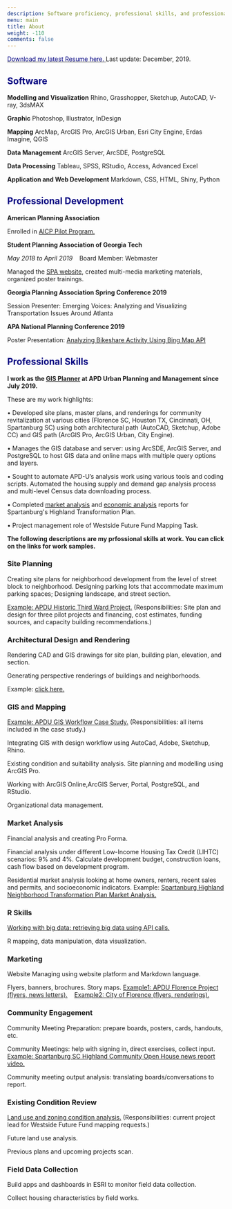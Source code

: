 ```yaml
---
description: Software proficiency, professional skills, and professional development.
menu: main
title: About
weight: -110
comments: false
---
```


<a href="/images/Meng_Gao_Resume_Dec2019.pdf" target="_blank"><span style="color:navy">Download my latest Resume here.</span> </a> Last update: December, 2019.


## <span style="color:navy">Software</span>

**Modelling and Visualization** Rhino, Grasshopper, Sketchup, AutoCAD, V-ray, 3dsMAX

**Graphic** Photoshop, Illustrator, InDesign

**Mapping** ArcMap, ArcGIS Pro,  ArcGIS Urban, Esri City Engine,  Erdas Imagine, QGIS

**Data Management** ArcGIS Server, ArcSDE, PostgreSQL

**Data Processing** Tableau, SPSS, RStudio, Access, Advanced Excel

**Application and Web Development** Markdown, CSS, HTML, Shiny, Python


## <span style="color:navy">Professional Development</span>


**American Planning Association** 

Enrolled in [AICP Pilot Program.](https://www.planning.org/aicp/candidate/)

**Student Planning Association of Georgia Tech** 

*May 2018 to April 2019*&nbsp;&nbsp;&nbsp; Board Member: Webmaster 

Managed the [SPA website](www.georgiatechspa.com), created multi-media marketing materials, organized poster trainings.

**Georgia Planning Association Spring Conference 2019** 

Session Presenter: Emerging Voices: Analyzing and Visualizing Transportation Issues Around Atlanta

**APA National Planning Conference 2019**


Poster Presentation: [Analyzing Bikeshare Activity Using Bing Map API](/doc/analyzing-bikeshare-activity-using-r-and-bing-api/)






## <span style="color:navy">Professional Skills</span>


**I work as the [GIS Planner](https://apdurban.com/about/people/meng-gao/) at APD Urban Planning and Management since July 2019.**

These are my work highlights: 







• Developed site plans, master plans, and renderings  for community revitalization at various cities (Florence SC, Houston TX, Cincinnati, OH, Spartanburg SC) using both architectural path (AutoCAD, Sketchup, Adobe CC) and GIS path (ArcGIS Pro, ArcGIS Urban, City Engine).

• Manages the GIS database and server: using ArcSDE, ArcGIS Server, and PostgreSQL to host GIS data and online maps with multiple query options and layers.

• Sought to automate APD-U’s analysis work using various tools and coding scripts. Automated the housing supply and demand gap analysis process and multi-level Census data downloading process.

• Completed [market analysis](https://highlandtransformationplan.files.wordpress.com/2019/09/9.17.19-steering-committee-meeting_sml.pdf#page=22")  and [economic analysis](https://highlandtransformationplan.files.wordpress.com/2019/12/11.5.19-steering-committee-mtg4.pdf#page=16") reports for Spartanburg's Highland Transformation Plan.

• Project management role of Westside Future Fund Mapping Task.

**The following descriptions are my prfossional skills at work. You can click on the links for work samples.**

### Site Planning 

Creating site plans for neighborhood development from the level of street block to neighborhood.
Designing parking lots that accommodate maximum parking spaces; Designing landscape, and street section.

[Example: APDU Historic Third Ward Project.](https://apdurban.com/projects/historic-third-ward-real-estate-advisory-services/)
(Responsibilities: Site plan and design for three pilot projects and financing, cost estimates, funding sources, and capacity building recommendations.)

### Architectural Design and Rendering 

Rendering CAD and GIS drawings for site plan, building plan,  elevation, and section.

Generating perspective renderings of buildings and neighborhoods.

Example: [click here.](https://apdurban.com/projects/historic-third-ward-real-estate-advisory-services/)



### GIS and Mapping

[Example: APDU GIS Workflow Case Study.](https://apdurban.com/projects/how-gis-supports-neighborhood-planning/)
(Responsibilities: all items included in the case study.)

Integrating GIS with design workflow using AutoCad, Adobe, Sketchup, Rhino.

Existing condition and suitability analysis. Site planning and modelling using ArcGIS Pro.

Working with ArcGIS Online,ArcGIS Server, Portal, PostgreSQL, and RStudio.

Organizational data management.


### Market Analysis

Financial analysis and  creating Pro Forma.

Financial analysis under different Low-Income Housing Tax Credit (LIHTC) scenarios:  9% and 4%.
Calculate development budget, construction loans, cash flow based on development program.

Residential market analysis looking at home owners, renters, recent sales and permits, and socioeconomic indicators. Example: [Spartanburg Highland Neighborhood Transformation Plan Market Analysis.](https://highlandtransformationplan.files.wordpress.com/2019/09/9.17.19-steering-committee-meeting_sml.pdf#page=22")

### R Skills

[Working with big data: retrieving big data using API calls.](/doc/analyzing-bikeshare-activity-using-r-and-bing-api/) 

R mapping, data manipulation, data visualization.

### Marketing

Website Managing using website platform and Markdown language.

Flyers, banners, brochures. Story maps. [Example1: APDU Florence Project (flyers, news letters).](https://apdurban.com/projects/city-of-florence-marketing-and-branding-strategy/)
 &nbsp;&nbsp;  [Example2: City of Florence (flyers, renderings).](http://florenceneighborhoods.com/old-carver-station/)
 
### Community Engagement 

Community Meeting Preparation: prepare boards, posters, cards, handouts, etc.

Community Meetings: help with signing in, direct exercises, collect input.
&nbsp;  [Example: Spartanburg SC Highland Community Open House news report video.](https://www.youtube.com/watch?v=nnnLGNO_UMs)

Community meeting output analysis: translating boards/conversations to report.
 
 
### Existing Condition Review

[Land use and zoning condition analysis.](https://apdurban.com/projects/westside-future-fund-land-use-framework-plan/) 
(Responsibilities: current project lead for Westside Future Fund mapping requests.)

Future land use analysis. 

Previous plans and upcoming projects scan.
 
 
 
### Field Data Collection

Build apps and dashboards in ESRI to monitor field data collection.

Collect housing characteristics by field works.

